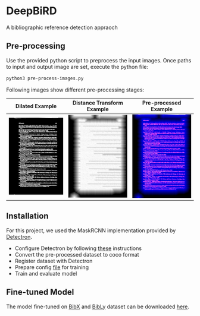 # DeepBiRD
A bibliographic reference detection appraoch

## Pre-processing

Use the provided python script to preprocess the input images. Once paths to input and output image are set, execute the python file:

```bash
python3 pre-process-images.py
```
Following images show different pre-processing stages:

Dilated Example            							| 			 Distance Transform Example 					|  Pre-processed Example
:--------------------------------------------------:|:-----------------------------------------------------:|:-------------------------:
![Dilated](pre-processing-examples/dilated-example.jpg?raw=true)    |  ![Distance Transform](pre-processing-examples/dist-transform-example.jpg?raw=true)     |  ![Pre-processed](pre-processing-examples/preprocessed-example.jpg?raw=true)

## Installation

For this project, we used the MaskRCNN implementation provided by [Detectron](https://github.com/facebookresearch/Detectron).

* Configure Detectron by following [these](https://github.com/facebookresearch/Detectron/blob/master/INSTALL.md) instructions
* Convert the pre-processed dataset to coco format
* Register dataset with Detectron
* Prepare config [file](https://github.com/facebookresearch/Detectron/blob/master/configs/12_2017_baselines/e2e_mask_rcnn_R-50-C4_1x.yaml) for training
* Train and evaluate model

## Fine-tuned Model

The model fine-tuned on [BibX](https://madata.bib.uni-mannheim.de/268/) and [BibLy](https://madata.bib.uni-mannheim.de/283/) dataset can be downloaded [here](https://cloud.dfki.de/owncloud/index.php/s/cRKDXq2eJCMJnY8).

